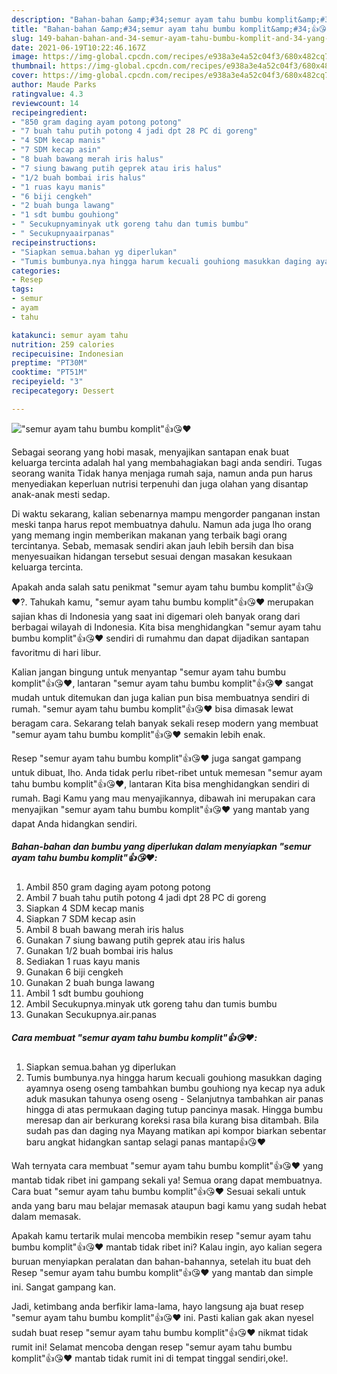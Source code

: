 ```yaml
---
description: "Bahan-bahan &amp;#34;semur ayam tahu bumbu komplit&amp;#34;👍😘❤️ yang lezat Untuk Jualan"
title: "Bahan-bahan &amp;#34;semur ayam tahu bumbu komplit&amp;#34;👍😘❤️ yang lezat Untuk Jualan"
slug: 149-bahan-bahan-and-34-semur-ayam-tahu-bumbu-komplit-and-34-yang-lezat-untuk-jualan
date: 2021-06-19T10:22:46.167Z
image: https://img-global.cpcdn.com/recipes/e938a3e4a52c04f3/680x482cq70/semur-ayam-tahu-bumbu-komplit👍😘❤️-foto-resep-utama.jpg
thumbnail: https://img-global.cpcdn.com/recipes/e938a3e4a52c04f3/680x482cq70/semur-ayam-tahu-bumbu-komplit👍😘❤️-foto-resep-utama.jpg
cover: https://img-global.cpcdn.com/recipes/e938a3e4a52c04f3/680x482cq70/semur-ayam-tahu-bumbu-komplit👍😘❤️-foto-resep-utama.jpg
author: Maude Parks
ratingvalue: 4.3
reviewcount: 14
recipeingredient:
- "850 gram daging ayam potong potong"
- "7 buah tahu putih potong 4 jadi dpt 28 PC di goreng"
- "4 SDM kecap manis"
- "7 SDM kecap asin"
- "8 buah bawang merah iris halus"
- "7 siung bawang putih geprek atau iris halus"
- "1/2 buah bombai iris halus"
- "1 ruas kayu manis"
- "6 biji cengkeh"
- "2 buah bunga lawang"
- "1 sdt bumbu gouhiong"
- " Secukupnyaminyak utk goreng tahu dan tumis bumbu"
- " Secukupnyaairpanas"
recipeinstructions:
- "Siapkan semua.bahan yg diperlukan"
- "Tumis bumbunya.nya hingga harum kecuali gouhiong masukkan daging ayamnya oseng oseng tambahkan bumbu gouhiong nya kecap nya aduk aduk masukan tahunya oseng oseng Selanjutnya tambahkan air panas hingga di atas permukaan daging tutup pancinya masak. Hingga bumbu meresap dan air berkurang koreksi rasa bila kurang bisa ditambah. Bila sudah pas dan daging nya Mayang matikan api kompor biarkan sebentar baru angkat hidangkan santap selagi panas mantap👍😘❤️"
categories:
- Resep
tags:
- semur
- ayam
- tahu

katakunci: semur ayam tahu 
nutrition: 259 calories
recipecuisine: Indonesian
preptime: "PT30M"
cooktime: "PT51M"
recipeyield: "3"
recipecategory: Dessert

---
```



![&#34;semur ayam tahu bumbu komplit&#34;👍😘❤️](https://img-global.cpcdn.com/recipes/e938a3e4a52c04f3/680x482cq70/semur-ayam-tahu-bumbu-komplit👍😘❤️-foto-resep-utama.jpg)

Sebagai seorang yang hobi masak, menyajikan santapan enak buat keluarga tercinta adalah hal yang membahagiakan bagi anda sendiri. Tugas seorang  wanita Tidak hanya menjaga rumah saja, namun anda pun harus menyediakan keperluan nutrisi terpenuhi dan juga olahan yang disantap anak-anak mesti sedap.

Di waktu  sekarang, kalian sebenarnya mampu mengorder panganan instan meski tanpa harus repot membuatnya dahulu. Namun ada juga lho orang yang memang ingin memberikan makanan yang terbaik bagi orang tercintanya. Sebab, memasak sendiri akan jauh lebih bersih dan bisa menyesuaikan hidangan tersebut sesuai dengan masakan kesukaan keluarga tercinta. 



Apakah anda salah satu penikmat &#34;semur ayam tahu bumbu komplit&#34;👍😘❤️?. Tahukah kamu, &#34;semur ayam tahu bumbu komplit&#34;👍😘❤️ merupakan sajian khas di Indonesia yang saat ini digemari oleh banyak orang dari berbagai wilayah di Indonesia. Kita bisa menghidangkan &#34;semur ayam tahu bumbu komplit&#34;👍😘❤️ sendiri di rumahmu dan dapat dijadikan santapan favoritmu di hari libur.

Kalian jangan bingung untuk menyantap &#34;semur ayam tahu bumbu komplit&#34;👍😘❤️, lantaran &#34;semur ayam tahu bumbu komplit&#34;👍😘❤️ sangat mudah untuk ditemukan dan juga kalian pun bisa membuatnya sendiri di rumah. &#34;semur ayam tahu bumbu komplit&#34;👍😘❤️ bisa dimasak lewat beragam cara. Sekarang telah banyak sekali resep modern yang membuat &#34;semur ayam tahu bumbu komplit&#34;👍😘❤️ semakin lebih enak.

Resep &#34;semur ayam tahu bumbu komplit&#34;👍😘❤️ juga sangat gampang untuk dibuat, lho. Anda tidak perlu ribet-ribet untuk memesan &#34;semur ayam tahu bumbu komplit&#34;👍😘❤️, lantaran Kita bisa menghidangkan sendiri di rumah. Bagi Kamu yang mau menyajikannya, dibawah ini merupakan cara menyajikan &#34;semur ayam tahu bumbu komplit&#34;👍😘❤️ yang mantab yang dapat Anda hidangkan sendiri.

<!--inarticleads1-->

##### Bahan-bahan dan bumbu yang diperlukan dalam menyiapkan &#34;semur ayam tahu bumbu komplit&#34;👍😘❤️:

1. Ambil 850 gram daging ayam potong potong
1. Ambil 7 buah tahu putih potong 4 jadi dpt 28 PC di goreng
1. Siapkan 4 SDM kecap manis
1. Siapkan 7 SDM kecap asin
1. Ambil 8 buah bawang merah iris halus
1. Gunakan 7 siung bawang putih geprek atau iris halus
1. Gunakan 1/2 buah bombai iris halus
1. Sediakan 1 ruas kayu manis
1. Gunakan 6 biji cengkeh
1. Gunakan 2 buah bunga lawang
1. Ambil 1 sdt bumbu gouhiong
1. Ambil  Secukupnya.minyak utk goreng tahu dan tumis bumbu
1. Gunakan  Secukupnya.air.panas




<!--inarticleads2-->

##### Cara membuat &#34;semur ayam tahu bumbu komplit&#34;👍😘❤️:

1. Siapkan semua.bahan yg diperlukan
1. Tumis bumbunya.nya hingga harum kecuali gouhiong masukkan daging ayamnya oseng oseng tambahkan bumbu gouhiong nya kecap nya aduk aduk masukan tahunya oseng oseng - Selanjutnya tambahkan air panas hingga di atas permukaan daging tutup pancinya masak. Hingga bumbu meresap dan air berkurang koreksi rasa bila kurang bisa ditambah. Bila sudah pas dan daging nya Mayang matikan api kompor biarkan sebentar baru angkat hidangkan santap selagi panas mantap👍😘❤️




Wah ternyata cara membuat &#34;semur ayam tahu bumbu komplit&#34;👍😘❤️ yang mantab tidak ribet ini gampang sekali ya! Semua orang dapat membuatnya. Cara buat &#34;semur ayam tahu bumbu komplit&#34;👍😘❤️ Sesuai sekali untuk anda yang baru mau belajar memasak ataupun bagi kamu yang sudah hebat dalam memasak.

Apakah kamu tertarik mulai mencoba membikin resep &#34;semur ayam tahu bumbu komplit&#34;👍😘❤️ mantab tidak ribet ini? Kalau ingin, ayo kalian segera buruan menyiapkan peralatan dan bahan-bahannya, setelah itu buat deh Resep &#34;semur ayam tahu bumbu komplit&#34;👍😘❤️ yang mantab dan simple ini. Sangat gampang kan. 

Jadi, ketimbang anda berfikir lama-lama, hayo langsung aja buat resep &#34;semur ayam tahu bumbu komplit&#34;👍😘❤️ ini. Pasti kalian gak akan nyesel sudah buat resep &#34;semur ayam tahu bumbu komplit&#34;👍😘❤️ nikmat tidak rumit ini! Selamat mencoba dengan resep &#34;semur ayam tahu bumbu komplit&#34;👍😘❤️ mantab tidak rumit ini di tempat tinggal sendiri,oke!.

